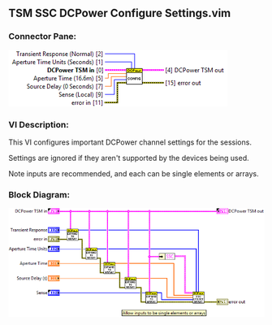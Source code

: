 ## **TSM SSC DCPower Configure Settings.vim**
### Connector Pane:
![alt text](/docs/images/Instrument%20Control/DCPower/TSM%20SSC%20DCPower%20Configure%20Settings.vimc.png "TSM SSC DCPower Configure Settings.vim connector pane")

### VI Description:
This VI configures important DCPower channel settings for the sessions.

Settings are ignored if they aren't supported by the devices being used.

Note inputs are recommended, and each can be single elements or arrays.

### Block Diagram:
![alt text](/docs/images/Instrument%20Control/DCPower/TSM%20SSC%20DCPower%20Configure%20Settings.vimd.png "TSM SSC DCPower Configure Settings.vim block diagram")
